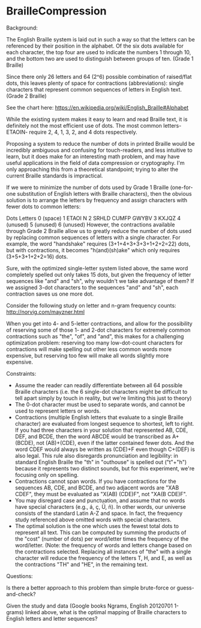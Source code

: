 # BrailleCompression

Background:

The English Braille system is laid out in such a way so that the letters can be referenced by their position in the alphabet. Of the six dots available for each character, the top four are used to indicate the numbers 1 through 10, and the bottom two are used to distinguish between groups of ten. (Grade 1 Braille)

Since there only 26 letters and 64 (2^6) possible combination of raised/flat dots, this leaves plenty of space for contractions (abbreviations): single characters that represent common sequences of letters in English text. (Grade 2 Braille)

See the chart here: https://en.wikipedia.org/wiki/English_Braille#Alphabet

While the existing system makes it easy to learn and read Braille text, it is definitely not the most efficient use of dots. The most common letters- ETAOIN- require 2, 4, 1, 3, 2, and 4 dots respectively.

Proposing a system to reduce the number of dots in printed Braille would be incredibly ambiguous and confusing for touch-readers, and less intuitive to learn, but it does make for an interesting math problem, and may have useful applications in the field of data compression or cryptography. I'm only approaching this from a theoretical standpoint; trying to alter the current Braille standards is impractical.

If we were to minimize the number of dots used by Grade 1 Braille (one-for-one substitution of English letters with Braille characters), then the obvious solution is to arrange the letters by frequency and assign characters with fewer dots to common letters:

Dots   Letters
 0     (space)
 1     ETAOI N
 2     SRHLD CUMFP GWYBV
 3     KXJQZ
 4     (unused)
 5     (unused)
 6     (unused)
However, the contractions available through Grade 2 Braille allow us to greatly reduce the number of dots used by replacing common sequences of letters with a single character. For example, the word "handshake" requires (3+1+4+3+3+3+1+2+2=22) dots, but with contractions, it becomes "h(and)(sh)ake" which only requires (3+5+3+1+2+2=16) dots.

Sure, with the optimized single-letter system listed above, the same word completely spelled out only takes 15 dots, but given the frequency of letter sequences like "and" and "sh", why wouldn't we take advantage of them? If we assigned 3-dot characters to the sequences "and" and "sh", each contraction saves us one more dot.

Consider the following study on letter and n-gram frequency counts: http://norvig.com/mayzner.html

When you get into 4- and 5-letter contractions, and allow for the possibility of reserving some of those 1- and 2-dot characters for extremely common contractions such as "the", "of", and "and", this makes for a challenging optimization problem: reserving too many low-dot-count characters for contractions will make spelling out other less common words more expensive, but reserving too few will make all words slightly more expensive.

Constraints:

- Assume the reader can readily differentiate between all 64 possible Braille characters (i.e. the 6 single-dot characters might be difficult to tell apart simply by touch in reality, but we're limiting this just to theory)
- The 0-dot character must be used to separate words, and cannot be used to represent letters or words.
- Contractions (multiple English letters that evaluate to a single Braille character) are evaluated from longest sequence to shortest, left to right. If you had three characters in your solution that represented AB, CDE, DEF, and BCDE, then the word ABCDE would be transcribed as A+(BCDE), not (AB)+(CDE), even if the latter contained fewer dots. And the word CDEF would always be written as (CDE)+F even though C+(DEF) is also legal. This rule also disregards pronunciation and legibility: in standard English Braille the "th" in "outhouse" is spelled out ("t"+"h") because it represents two distinct sounds, but for this experiment, we're focusing only on spelling.
- Contractions cannot span words. If you have contractions for the sequences AB, CDE, and BCDE, and two adjacent words are "XAB CDEF", they must be evaluated as "X(AB) (CDE)F", not "XA(B CDE)F".
- You may disregard case and punctuation, and assume that no words have special characters (e.g., á, ç, Ü, ñ). In other words, our universe consists of the standard Latin A-Z and space. In fact, the frequency study referenced above omitted words with special characters.
- The optimal solution is the one which uses the fewest total dots to represent all text. This can be computed by summing the products of the "cost" (number of dots) per word/letter times the frequency of the word/letter. (Note: the frequency of words and letters change based on the contractions selected. Replacing all instances of "the" with a single character will reduce the frequency of the letters T, H, and E, as well as the contractions "TH" and "HE", in the remaining text.

Questions:

Is there a better approach to this problem than simple brute-force or guess-and-check?

Given the study and data (Google books Ngrams, English 20120701 1-grams) linked above, what is the optimal mapping of Braille characters to English letters and letter sequences?
